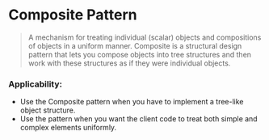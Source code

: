 # Composite Pattern

> A mechanism for treating individual (scalar) objects and compositions of objects in a uniform manner.
> Composite is a structural design pattern that lets you compose objects into tree structures and then work with these 
> structures as if they were individual objects.

### Applicability:
- Use the Composite pattern when you have to implement a tree-like object structure.
- Use the pattern when you want the client code to treat both simple and complex elements uniformly.